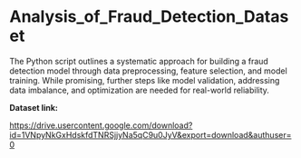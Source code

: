 # Analysis_of_Fraud_Detection_Dataset
 The Python script outlines a systematic approach for building a fraud detection model through data preprocessing, feature selection, and model training. While promising, further steps like model validation, addressing data imbalance, and optimization are needed for real-world reliability.


**Dataset link:**

https://drive.usercontent.google.com/download?id=1VNpyNkGxHdskfdTNRSjjyNa5qC9u0JyV&export=download&authuser=0
